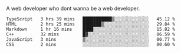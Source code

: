 A web developer who dont wanna be a web developer.

<!--START_SECTION:waka-->

```text
TypeScript   3 hrs 39 mins   ███████████▒░░░░░░░░░░░░░   45.12 %
HTML         2 hrs 25 mins   ███████▒░░░░░░░░░░░░░░░░░   29.84 %
Markdown     1 hr 16 mins    ████░░░░░░░░░░░░░░░░░░░░░   15.82 %
C++          32 mins         █▓░░░░░░░░░░░░░░░░░░░░░░░   06.59 %
JavaScript   3 mins          ▒░░░░░░░░░░░░░░░░░░░░░░░░   00.77 %
CSS          2 mins          ░░░░░░░░░░░░░░░░░░░░░░░░░   00.60 %
```

<!--END_SECTION:waka-->
